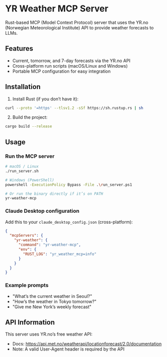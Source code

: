 # YR Weather MCP Server

Rust-based MCP (Model Context Protocol) server that uses the YR.no (Norwegian Meteorological Institute) API to provide weather forecasts to LLMs.

## Features

- Current, tomorrow, and 7-day forecasts via the YR.no API
- Cross-platform run scripts (macOS/Linux and Windows)
- Portable MCP configuration for easy integration

## Installation

1) Install Rust (if you don’t have it):
```bash
curl --proto '=https' --tlsv1.2 -sSf https://sh.rustup.rs | sh
```

2) Build the project:
```bash
cargo build --release
```

## Usage

### Run the MCP server

```bash
# macOS / Linux
./run_server.sh

# Windows (PowerShell)
powershell -ExecutionPolicy Bypass -File .\run_server.ps1

# Or run the binary directly if it’s on PATH
yr-weather-mcp
```

### Claude Desktop configuration

Add this to your `claude_desktop_config.json` (cross-platform):

```json
{
  "mcpServers": {
    "yr-weather": {
      "command": "yr-weather-mcp",
      "env": {
        "RUST_LOG": "yr_weather_mcp=info"
      }
    }
  }
}
```

### Example prompts

- "What’s the current weather in Seoul?"
- "How’s the weather in Tokyo tomorrow?"
- "Give me New York’s weekly forecast"

## API Information

This server uses YR.no’s free weather API:
- Docs: https://api.met.no/weatherapi/locationforecast/2.0/documentation
- Note: A valid User-Agent header is required by the API